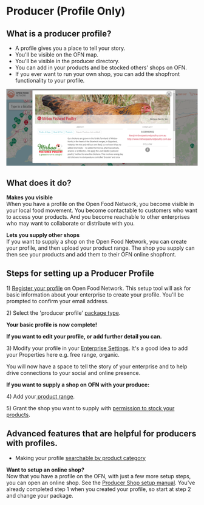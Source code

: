 # Producer \(Profile Only\)

## What is a producer profile?

* A profile gives you a place to tell your story.
* You'll be visible on the OFN map.
* You'll be visible in the producer directory.
* You can add in your products and be stocked others' shops on OFN.
* If you ever want to run your own shop, you can add the shopfront functionality to your profile.

![](../.gitbook/assets/profile-example.png)

## What does it do?

**Makes you visible**  
When you have a profile on the Open Food Network, you become visible in your local food movement. You become contactable to customers who want to access your products. And you become reachable to other enterprises who may want to collaborate or distribute with you.

**Lets you supply other shops**  
If you want to supply a shop on the Open Food Network, you can create your profile, and then upload your product range. The shop you supply can then see your products and add them to their OFN online shopfront.

## Steps for setting up a Producer Profile

1\) [Register your profile](../basic-features/register-and-create-your-profile.md) on Open Food Network. This setup tool will ask for basic information about your enterprise to create your profile. You'll be prompted to confirm your email address.

2\) Select the 'producer profile' [package type](../basic-features/package-types.md).

**Your basic profile is now complete!**

**If you want to edit your profile, or add further detail you can.**

3\) Modify your profile in your [Enterprise Settings](../basic-features/enterprise-settings.md). It's a good idea to add your Properties here e.g. free range, organic.

You will now have a space to tell the story of your enterprise and to help drive connections to your social and online presence.

**If you want to supply a shop on OFN with your produce:**

4\) Add your[ product range](../basic-features/products.md).

5\) Grant the shop you want to supply with [permission to stock your products](../advanced-features/collaboration-with-other-enterprises/enterprise-to-enterprise-permissions-e2es.md).

## Advanced features that are helpful for producers with profiles.

* Making your profile [searchable by product category](../advanced-features/your-profile/making-a-producer-profile-searchable-by-product-category.md)

**Want to setup an online shop?**    
 Now that you have a profile on the OFN, with just a few more setup steps, you can open an online shop. See the [Producer Shop setup manual](producer-shop.md#producer-shop). You've already completed step 1 when you created your profile, so start at step 2 and change your package.

